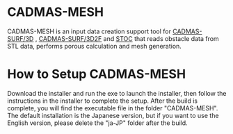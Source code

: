# CADMAS-MESH
CADMAS-MESH is an input data creation support tool for [CADMAS-SURF/3D](https://github.com/CADMAS-SURF/Multiscale-and-Multiphysics-Integrated-Simulator-for-Tsunami/tree/main/Simulators/CADMAS-SURF-3D) , [CADMAS-SURF/3D2F](https://github.com/CADMAS-SURF/Multiscale-and-Multiphysics-Integrated-Simulator-for-Tsunami/tree/main/Simulators/CADMAS-SURF-3D2F) and [STOC](https://www.pari.go.jp/unit/tsunamitakashio/open-software/t-stoc/download/index.html) that reads obstacle data from STL data, performs porous calculation and mesh generation.
# How to Setup CADMAS-MESH
Download the installer and run the exe to launch the installer, then follow the instructions in the installer to complete the setup.
After the build is complete, you will find the executable file in the folder "CADMAS-MESH".
The default installation is the Japanese version, but if you want to use the English version, please delete the "ja-JP" folder after the build.
